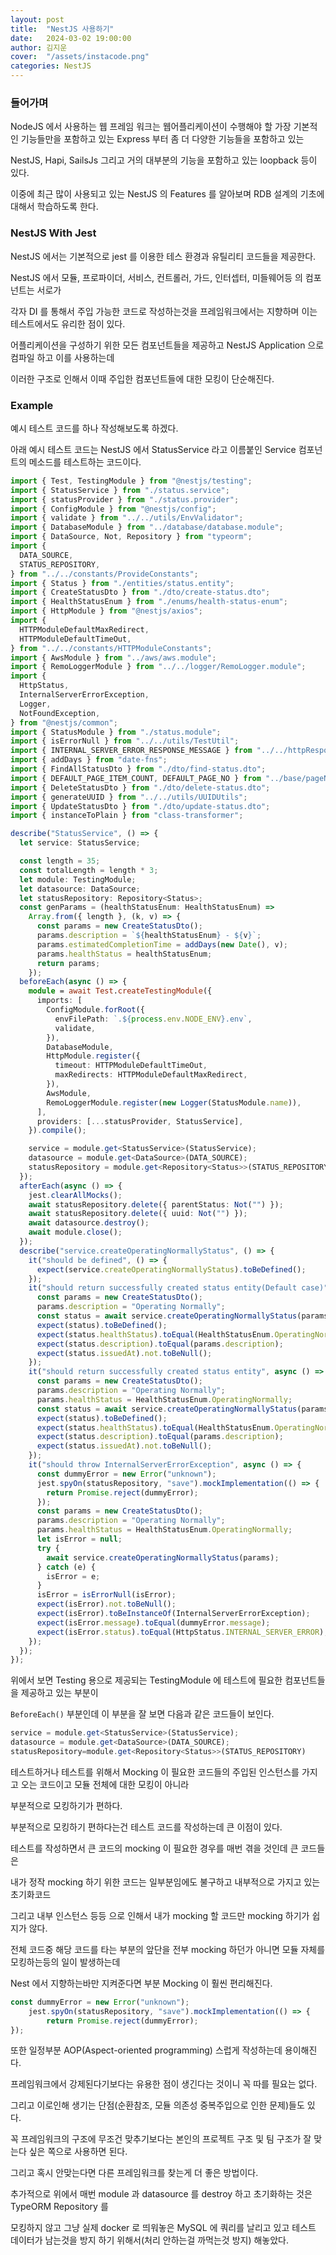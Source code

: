 ```yaml
---
layout: post
title:  "NestJS 사용하기"
date:   2024-03-02 19:00:00
author: 김지운
cover:  "/assets/instacode.png"
categories: NestJS
---
```


### 들어가며

NodeJS 에서 사용하는 웹 프레임 워크는 웹어플리케이션이 수행해야 할 가장 기본적인 기능들만을 포함하고 있는 Express 부터 좀 더 다양한 기능들을 포함하고 있는

NestJS, Hapi, SailsJs 그리고 거의 대부분의 기능을 포함하고 있는 loopback 등이 있다.

이중에 최근 많이 사용되고 있는 NestJS 의 Features 를 알아보며 RDB 설계의 기초에 대해서 학습하도록 한다.

### NestJS With Jest

NestJS 에서는 기본적으로 jest 를 이용한 테스 환경과 유틸리티 코드들을 제공한다.

NestJS 에서 모듈, 프로파이더, 서비스, 컨트롤러, 가드, 인터셉터, 미들웨어등 의 컴포넌트는 서로가

각자 DI 를 통해서 주입 가능한 코드로 작성하는것을 프레임워크에서는 지향하며 이는 테스트에서도 유리한 점이 있다.

어플리케이션을 구성하기 위한 모든 컴포넌트들을 제공하고 NestJS Application 으로 컴파일 하고 이를 사용하는데

이러한 구조로 인해서 이때 주입한 컴포넌트들에 대한 모킹이 단순해진다.

### Example

예시 테스트 코드를 하나 작성해보도록 하겠다.

아래 예시 테스트 코드는 NestJS 에서 StatusService 라고 이름붙인 Service 컴포넌트의 메소드를 테스트하는 코드이다.

```typescript
import { Test, TestingModule } from "@nestjs/testing";
import { StatusService } from "./status.service";
import { statusProvider } from "./status.provider";
import { ConfigModule } from "@nestjs/config";
import { validate } from "../../utils/EnvValidator";
import { DatabaseModule } from "../database/database.module";
import { DataSource, Not, Repository } from "typeorm";
import {
  DATA_SOURCE,
  STATUS_REPOSITORY,
} from "../../constants/ProvideConstants";
import { Status } from "./entities/status.entity";
import { CreateStatusDto } from "./dto/create-status.dto";
import { HealthStatusEnum } from "./enums/health-status-enum";
import { HttpModule } from "@nestjs/axios";
import {
  HTTPModuleDefaultMaxRedirect,
  HTTPModuleDefaultTimeOut,
} from "../../constants/HTTPModuleConstants";
import { AwsModule } from "../aws/aws.module";
import { RemoLoggerModule } from "../../logger/RemoLogger.module";
import {
  HttpStatus,
  InternalServerErrorException,
  Logger,
  NotFoundException,
} from "@nestjs/common";
import { StatusModule } from "./status.module";
import { isErrorNull } from "../../utils/TestUtil";
import { INTERNAL_SERVER_ERROR_RESPONSE_MESSAGE } from "../../httpResponseMessages/responseMessages";
import { addDays } from "date-fns";
import { FindAllStatusDto } from "./dto/find-status.dto";
import { DEFAULT_PAGE_ITEM_COUNT, DEFAULT_PAGE_NO } from "../base/pageNation";
import { DeleteStatusDto } from "./dto/delete-status.dto";
import { generateUUID } from "../../utils/UUIDUtils";
import { UpdateStatusDto } from "./dto/update-status.dto";
import { instanceToPlain } from "class-transformer";

describe("StatusService", () => {
  let service: StatusService;

  const length = 35;
  const totalLength = length * 3;
  let module: TestingModule;
  let datasource: DataSource;
  let statusRepository: Repository<Status>;
  const genParams = (healthStatusEnum: HealthStatusEnum) =>
    Array.from({ length }, (k, v) => {
      const params = new CreateStatusDto();
      params.description = `${healthStatusEnum} - ${v}`;
      params.estimatedCompletionTime = addDays(new Date(), v);
      params.healthStatus = healthStatusEnum;
      return params;
    });
  beforeEach(async () => {
    module = await Test.createTestingModule({
      imports: [
        ConfigModule.forRoot({
          envFilePath: `.${process.env.NODE_ENV}.env`,
          validate,
        }),
        DatabaseModule,
        HttpModule.register({
          timeout: HTTPModuleDefaultTimeOut,
          maxRedirects: HTTPModuleDefaultMaxRedirect,
        }),
        AwsModule,
        RemoLoggerModule.register(new Logger(StatusModule.name)),
      ],
      providers: [...statusProvider, StatusService],
    }).compile();

    service = module.get<StatusService>(StatusService);
    datasource = module.get<DataSource>(DATA_SOURCE);
    statusRepository = module.get<Repository<Status>>(STATUS_REPOSITORY);
  });
  afterEach(async () => {
    jest.clearAllMocks();
    await statusRepository.delete({ parentStatus: Not("") });
    await statusRepository.delete({ uuid: Not("") });
    await datasource.destroy();
    await module.close();
  });
  describe("service.createOperatingNormallyStatus", () => {
    it("should be defined", () => {
      expect(service.createOperatingNormallyStatus).toBeDefined();
    });
    it("should return successfully created status entity(Default case)", async () => {
      const params = new CreateStatusDto();
      params.description = "Operating Normally";
      const status = await service.createOperatingNormallyStatus(params);
      expect(status).toBeDefined();
      expect(status.healthStatus).toEqual(HealthStatusEnum.OperatingNormally);
      expect(status.description).toEqual(params.description);
      expect(status.issuedAt).not.toBeNull();
    });
    it("should return successfully created status entity", async () => {
      const params = new CreateStatusDto();
      params.description = "Operating Normally";
      params.healthStatus = HealthStatusEnum.OperatingNormally;
      const status = await service.createOperatingNormallyStatus(params);
      expect(status).toBeDefined();
      expect(status.healthStatus).toEqual(HealthStatusEnum.OperatingNormally);
      expect(status.description).toEqual(params.description);
      expect(status.issuedAt).not.toBeNull();
    });
    it("should throw InternalServerErrorException", async () => {
      const dummyError = new Error("unknown");
      jest.spyOn(statusRepository, "save").mockImplementation(() => {
        return Promise.reject(dummyError);
      });
      const params = new CreateStatusDto();
      params.description = "Operating Normally";
      params.healthStatus = HealthStatusEnum.OperatingNormally;
      let isError = null;
      try {
        await service.createOperatingNormallyStatus(params);
      } catch (e) {
        isError = e;
      }
      isError = isErrorNull(isError);
      expect(isError).not.toBeNull();
      expect(isError).toBeInstanceOf(InternalServerErrorException);
      expect(isError.message).toEqual(dummyError.message);
      expect(isError.status).toEqual(HttpStatus.INTERNAL_SERVER_ERROR);
    });
  });
});
```

위에서 보면 Testing 용으로 제공되는 TestingModule 에 테스트에 필요한 컴포넌트들을 제공하고 있는 부분이

`BeforeEach()` 부분인데 이 부분을 잘 보면 다음과 같은 코드들이 보인다.

```typescript
service = module.get<StatusService>(StatusService);
datasource = module.get<DataSource>(DATA_SOURCE);
statusRepository=module.get<Repository<Status>>(STATUS_REPOSITORY)
```

테스트하거나 테스트를 위해서 Mocking 이 필요한 코드들의 주입된 인스턴스를 가지고 오는 코드이고 모듈 전체에 대한 모킹이 아니라

부분적으로 모킹하기가 편하다.

부분적으로 모킹하기 편하다는건 테스트 코드를 작성하는데 큰 이점이 있다.

테스트를 작성하면서 큰 코드의 mocking 이 필요한 경우를 매번 겪을 것인데 큰 코드들은

내가 정작 mocking 하기 위한 코드는 일부분임에도 불구하고 내부적으로 가지고 있는 초기화코드

그리고 내부 인스턴스 등등 으로 인해서 내가 mocking 할 코드만 mocking 하기가 쉽지가 않다.

전체 코드중 해당 코드를 타는 부분의 앞단을 전부 mocking 하던가 아니면 모듈 자체를 모킹하는등의 일이 발생하는데

Nest 에서 지향하는바만 지켜준다면 부분 Mocking 이 훨씬 편리해진다.
```typescript
const dummyError = new Error("unknown");
    jest.spyOn(statusRepository, "save").mockImplementation(() => {
        return Promise.reject(dummyError);
});
```

또한 일정부분 AOP(Aspect-oriented programming) 스럽게 작성하는데 용이해진다.

프레임워크에서 강제된다기보다는 유용한 점이 생긴다는 것이니 꼭 따를 필요는 없다.

그리고 이로인해 생기는 단점(순환참조, 모듈 의존성 중복주입으로 인한 문제)들도 있다.

꼭 프레임워크의 구조에 무조건 맞추기보다는 본인의 프로젝트 구조 및 팀 구조가 잘 맞는다 싶은 쪽으로 사용하면 된다.

그리고 혹시 안맞는다면 다른 프레임워크를 찾는게 더 좋은 방법이다.

추가적으로 위에서 매번 module 과 datasource 를 destroy 하고 초기화하는 것은 TypeORM Repository 를

모킹하지 않고 그냥 실제 docker 로 띄워놓은 MySQL 에 쿼리를 날리고 있고 테스트 데이터가 남는것을 방지 하기 위해서(처리 안하는걸 까먹는것 방지) 해놓았다.


[Fastlane]:https://fastlane.tools
[Github Self Hosted-Runner]:https://docs.github.com/en/actions/hosting-your-own-runners/about-self-hosted-runners
[Github Actions Execution Time multiple]:https://docs.github.com/en/billing/managing-billing-for-github-actions/about-billing-for-github-actions#minute-multipliers
